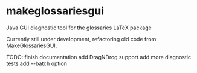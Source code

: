 # makeglossariesgui
Java GUI diagnostic tool for the glossaries LaTeX package

Currently still under development, refactoring old code from
MakeGlossariesGUI.

TODO:
finish documentation
add DragNDrog support
add more diagnostic tests
add --batch option
